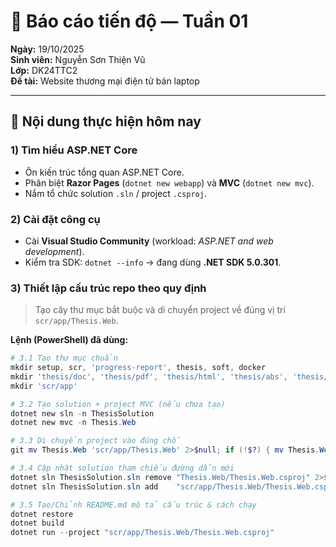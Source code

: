 ﻿# 📅 Báo cáo tiến độ — Tuần 01
**Ngày:** 19/10/2025  
**Sinh viên:** Nguyễn Sơn Thiện Vũ  
**Lớp:** DK24TTC2  
**Đề tài:** Website thương mại điện tử bán laptop

---

## 📝 Nội dung thực hiện hôm nay

### 1) Tìm hiểu ASP.NET Core
- Ôn kiến trúc tổng quan ASP.NET Core.
- Phân biệt **Razor Pages** (`dotnet new webapp`) và **MVC** (`dotnet new mvc`).
- Nắm tổ chức solution `.sln` / project `.csproj`.

### 2) Cài đặt công cụ
- Cài **Visual Studio Community** (workload: *ASP.NET and web development*).
- Kiểm tra SDK: `dotnet --info` → đang dùng **.NET SDK 5.0.301**.

### 3) Thiết lập **cấu trúc repo** theo quy định
> Tạo cây thư mục bắt buộc và di chuyển project về đúng vị trí `scr/app/Thesis.Web`.

**Lệnh (PowerShell) đã dùng:**
```powershell
# 3.1 Tạo thư mục chuẩn
mkdir setup, scr, 'progress-report', thesis, soft, docker
mkdir 'thesis/doc', 'thesis/pdf', 'thesis/html', 'thesis/abs', 'thesis/refs'
mkdir 'scr/app'

# 3.2 Tạo solution + project MVC (nếu chưa tạo)
dotnet new sln -n ThesisSolution
dotnet new mvc -n Thesis.Web

# 3.3 Di chuyển project vào đúng chỗ
git mv Thesis.Web 'scr/app/Thesis.Web' 2>$null; if (!$?) { mv Thesis.Web 'scr/app/Thesis.Web' }

# 3.4 Cập nhật solution tham chiếu đường dẫn mới
dotnet sln ThesisSolution.sln remove "Thesis.Web/Thesis.Web.csproj" 2>$null
dotnet sln ThesisSolution.sln add    "scr/app/Thesis.Web/Thesis.Web.csproj"

# 3.5 Tạo/Chỉnh README.md mô tả cấu trúc & cách chạy
dotnet restore
dotnet build
dotnet run --project "scr/app/Thesis.Web/Thesis.Web.csproj"